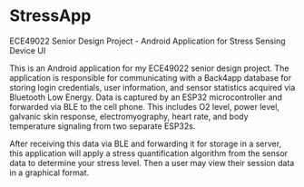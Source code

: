 # StressApp
ECE49022 Senior Design Project - Android Application for Stress Sensing Device UI

This is an Android application for my ECE49022 senior design project.  The application is responsible for communicating with a Back4app database for storing login credentials, user information, and sensor statistics acquired via Bluetooth Low Energy.  Data is captured by an ESP32 microcontroller and forwarded via BLE to the cell phone.  This includes O2 level, power level, galvanic skin response, electromyography, heart rate, and body temperature signaling from two separate ESP32s.  

After receiving this data via BLE and forwarding it for storage in a server, this application will apply a stress quantification algorithm from the sensor data to determine your stress level.  Then a user may view their session data in a graphical format.
